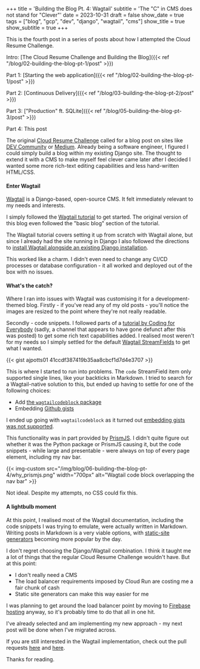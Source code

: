 +++
title = 'Building the Blog Pt. 4: Wagtail'
subtitle = 'The "C" in CMS does not stand for "Clever"'
date = 2023-10-31
draft = false
show_date = true
tags = ["blog", "gcp", "dev", "django", "wagtail", "cms"]
show_title = true
show_subtitle = true
+++

This is the fourth post in a series of posts about how I attempted the Cloud Resume Challenge.

Intro: [The Cloud Resume Challenge and Building the Blog]({{< ref "/blog/02-building-the-blog-pt-1/post" >}})

Part 1: [Starting the web application]({{< ref "/blog/02-building-the-blog-pt-1/post" >}})

Part 2: [Continuous Delivery]({{< ref "/blog/03-building-the-blog-pt-2/post" >}})

Part 3: ["Production" ft. SQLite]({{< ref "/blog/05-building-the-blog-pt-3/post" >}})

Part 4: This post

The original [Cloud Resume Challenge](https://cloudresumechallenge.dev) called for a blog post on sites like [DEV Community](https://dev.to) or [Medium](https://www.medium.com). Already being a software engineer, I figured I could simply build a blog within my existing Django site. The thought to extend it with a CMS to make myself feel clever came later after I decided I wanted some more rich-text editing capabilities and less hand-written HTML/CSS.

#### Enter Wagtail

[Wagtail](https://wagtail.org/) is a Django-based, open-source CMS. It felt immediately relevant to my needs and interests.

I simply followed the [Wagtail tutorial](https://docs.wagtail.org/en/stable/getting_started/tutorial.html) to get started. The original version of this blog even followed the "basic blog" section of the tutorial.

The Wagtail tutorial covers setting it up from scratch with Wagtail alone, but since I already had the site running in Django I also followed the directions to [install Wagtail alongside an existing Django installation](https://docs.wagtail.org/en/stable/getting_started/integrating_into_django.html).

This worked like a charm. I didn't even need to change any CI/CD processes or database configuration - it all worked and deployed out of the box with no issues.

#### What's the catch?

Where I ran into issues with Wagtail was customising it for a development-themed blog. Firstly - if you've read any of my old posts - you'll notice the images are resized to the point where they're not really readable.

Secondly - code snippets. I followed parts of a [tutorial by Coding for Everybody](https://www.youtube.com/watch?v=6YrbkE0_RPQ) (sadly, a channel that appears to have gone defunct after this was posted) to get some rich text capabilities added. I realised most weren't for my needs so I simply settled for the default [Wagtail StreamFields](https://docs.wagtail.org/en/v5.1.1/topics/streamfield.html) to get what I wanted.

{{< gist ajpotts01 41ccdf387419b35aa8cbcf1d7d4e3707 >}}

This is where I started to run into problems. The `code` StreamField item only supported single lines, like your backticks in Markdown. I tried to search for a Wagtail-native solution to this, but ended up having to settle for one of the following choices:

* Add [the `wagtailcodeblock` package](https://github.com/FlipperPA/wagtailcodeblock)
* Embedding [Github gists](https://docs.github.com/en/get-started/writing-on-github/editing-and-sharing-content-with-gists/creating-gists)

I ended up going with `wagtailcodeblock` as it turned out [embedding gists was not supported](https://github.com/wagtail/wagtail/issues/5087).

This functionality was in part provided by [PrismJS](https://prismjs.com/). I didn't quite figure out whether it was the Python package or PrismJS causing it, but the code snippets - while large and presentable - were always on top of every page element, including my nav bar.

{{< img-custom src="/img/blog/06-building-the-blog-pt-4/why_prismjs.png" width="700px" alt="Wagtail code block overlapping the nav bar" >}}

Not ideal. Despite my attempts, no CSS could fix this.

#### A lightbulb moment

At this point, I realised most of the Wagtail documentation, including the code snippets I was trying to emulate, were actually written in Markdown. Writing posts in Markdown is a very viable options, with [static-site generators](https://jamstack.org/generators/) becoming more popular by the day.

I don't regret choosing the Django/Wagtail combination. I think it taught me a lot of things that the regular Cloud Resume Challenge wouldn't have. But at this point:

* I don't really need a CMS
* The load balancer requirements imposed by Cloud Run are costing me a fair chunk of cash
* Static site generators can make this way easier for me

I was planning to get around the load balancer point by moving to [Firebase hosting](https://firebase.google.com/) anyway, so it's probably time to do that all in one hit.

I've already selected and am implementing my new approach - my next post will be done when I've migrated across.

If you are still interested in the Wagtail implementation, check out the pull requests [here](https://github.com/ajpotts01/ajp-cloud-resume/pull/27) and [here](https://github.com/ajpotts01/ajp-cloud-resume/pull/31).

Thanks for reading.